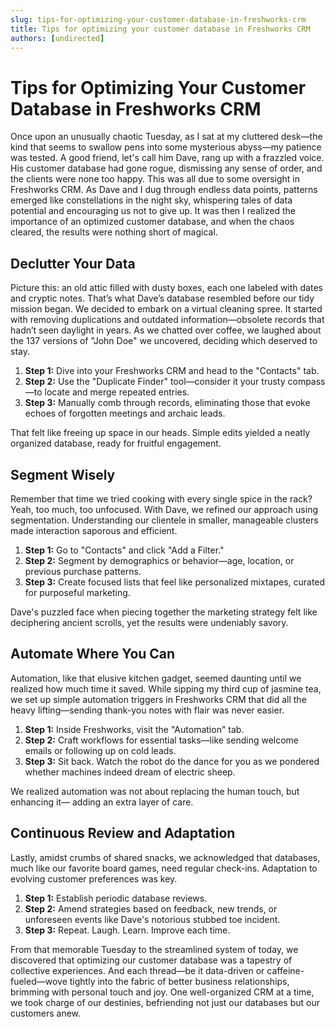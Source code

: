 ```yaml
---
slug: tips-for-optimizing-your-customer-database-in-freshworks-crm
title: Tips for optimizing your customer database in Freshworks CRM
authors: [undirected]
---
```


# Tips for Optimizing Your Customer Database in Freshworks CRM

Once upon an unusually chaotic Tuesday, as I sat at my cluttered desk—the kind that seems to swallow pens into some mysterious abyss—my patience was tested. A good friend, let's call him Dave, rang up with a frazzled voice. His customer database had gone rogue, dismissing any sense of order, and the clients were none too happy. This was all due to some oversight in Freshworks CRM. As Dave and I dug through endless data points, patterns emerged like constellations in the night sky, whispering tales of data potential and encouraging us not to give up. It was then I realized the importance of an optimized customer database, and when the chaos cleared, the results were nothing short of magical.

## Declutter Your Data

Picture this: an old attic filled with dusty boxes, each one labeled with dates and cryptic notes. That’s what Dave’s database resembled before our tidy mission began. We decided to embark on a virtual cleaning spree. It started with removing duplications and outdated information—obsolete records that hadn’t seen daylight in years. As we chatted over coffee, we laughed about the 137 versions of "John Doe" we uncovered, deciding which deserved to stay.

1. **Step 1:** Dive into your Freshworks CRM and head to the "Contacts" tab.
2. **Step 2:** Use the "Duplicate Finder" tool—consider it your trusty compass—to locate and merge repeated entries.
3. **Step 3:** Manually comb through records, eliminating those that evoke echoes of forgotten meetings and archaic leads.

That felt like freeing up space in our heads. Simple edits yielded a neatly organized database, ready for fruitful engagement.

## Segment Wisely

Remember that time we tried cooking with every single spice in the rack? Yeah, too much, too unfocused. With Dave, we refined our approach using segmentation. Understanding our clientele in smaller, manageable clusters made interaction saporous and efficient.

1. **Step 1:** Go to "Contacts" and click "Add a Filter."
2. **Step 2:** Segment by demographics or behavior—age, location, or previous purchase patterns.
3. **Step 3:** Create focused lists that feel like personalized mixtapes, curated for purposeful marketing.

Dave's puzzled face when piecing together the marketing strategy felt like deciphering ancient scrolls, yet the results were undeniably savory.

## Automate Where You Can

Automation, like that elusive kitchen gadget, seemed daunting until we realized how much time it saved. While sipping my third cup of jasmine tea, we set up simple automation triggers in Freshworks CRM that did all the heavy lifting—sending thank-you notes with flair was never easier.

1. **Step 1:** Inside Freshworks, visit the "Automation" tab.
2. **Step 2:** Craft workflows for essential tasks—like sending welcome emails or following up on cold leads.
3. **Step 3:** Sit back. Watch the robot do the dance for you as we pondered whether machines indeed dream of electric sheep.

We realized automation was not about replacing the human touch, but enhancing it— adding an extra layer of care.

## Continuous Review and Adaptation

Lastly, amidst crumbs of shared snacks, we acknowledged that databases, much like our favorite board games, need regular check-ins. Adaptation to evolving customer preferences was key.

1. **Step 1:** Establish periodic database reviews.
2. **Step 2:** Amend strategies based on feedback, new trends, or unforeseen events like Dave's notorious stubbed toe incident.
3. **Step 3:** Repeat. Laugh. Learn. Improve each time.

From that memorable Tuesday to the streamlined system of today, we discovered that optimizing our customer database was a tapestry of collective experiences. And each thread—be it data-driven or caffeine-fueled—wove tightly into the fabric of better business relationships, brimming with personal touch and joy. One well-organized CRM at a time, we took charge of our destinies, befriending not just our databases but our customers anew.